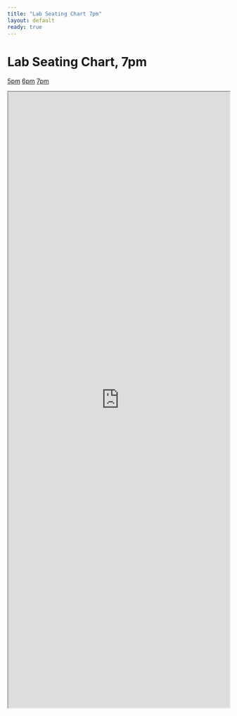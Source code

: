 ```yaml
---
title: "Lab Seating Chart 7pm"
layout: default
ready: true
---
```


# Lab Seating Chart, 7pm

<style>
iframe { width: 100%; height: 1400px; overflow: scroll; }  
</style>


[5pm](https://ucsb-cs56-f18.github.io/info/lab_seating_chart_5pm/) [6pm](https://ucsb-cs56-f18.github.io/info/lab_seating_chart_6pm/) [7pm](https://ucsb-cs56-f18.github.io/info/lab_seating_chart_7pm/)


<iframe src="https://docs.google.com/spreadsheets/d/e/2PACX-1vRigwGaszwdHGMfZZE1TsjS-ec4JUgitKVp_-YhOIRnUfnQVVjZfxQSaGMvr9z3bawQubURk7uEN6T0/pubhtml?gid=499648464&amp;single=true&amp;widget=true&amp;headers=false"></iframe>

<div style="display:none;">
https://ucsb-cs56-f18.github.io/info/lab_seating_chart_7pm/
</div>
